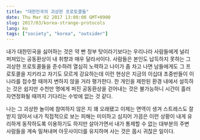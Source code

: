 ```yaml
---
title: "대한민국의 괴상한 프로토콜들"
date: Thu Mar 02 2017 13:00:00 GMT+0900
slug: 2017/03/korea-strange-protocols
lang: ko
tags: ["society", "korea", "outsider"]
---
```


내가 대한민국을 싫어하는 것은 약 빤 정부 탓이라기보다는 우리나라 사람들에게 널리 퍼져있는 공동환상이 내 취향과 매우 달라서이다. 사람들은 본인도 납득하지 못하는 그 괴상한 프로토콜들을 준수하려 열심히 노력하고 나이가 좀 차고 나면 남들에게도 그 프로토콜을 지키라고 자기도 모르게 강요하는데 이런 현상은 지금의 이십대 초중반들이 이 나라를 접수할 때까지 변하지 않을 거라 평가한다. 한 개인을 제한된 환경 내에서 설득하는 것은 쉽지만 수천만 명에게 퍼진 공동환상을 걷어내는 것은 불가능하니 시간이 흘러 자연정화될 때까지 기다리는 수밖에 없는 것 같다.

나는 그 괴상한 놀이에 참여하지 않은 지 꽤 오래됐고 이제는 면역이 생겨 스트레스도 잘 받지 않아서 내가 직접적으로 보는 피해는 미미하고 심지어 가끔은 이런 상황이 내게 유리하게 동작하도록 이용하기도 하지만 살아가면서 내가 통제할 수 없는 대부분의 주변 사람들을 계속 밀쳐내며 아웃사이더를 유지하며 사는 것은 몹시 귀찮은 일이다.
